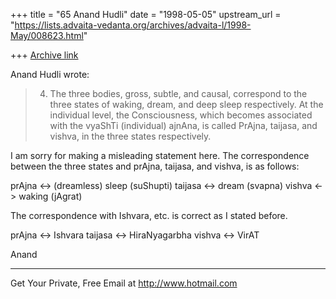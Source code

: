 +++
title = "65 Anand Hudli"
date = "1998-05-05"
upstream_url = "https://lists.advaita-vedanta.org/archives/advaita-l/1998-May/008623.html"

+++
[Archive link](https://lists.advaita-vedanta.org/archives/advaita-l/1998-May/008623.html)

 Anand Hudli wrote:
> 4) The three bodies, gross, subtle, and causal, correspond to the
>    three states of waking, dream, and deep sleep respectively. At
>    the individual level, the Consciousness, which becomes associated
>    with the vyaShTi (individual) ajnAna, is called PrAjna, taijasa,
>    and vishva, in the three states respectively.

 I am sorry for making a misleading statement here. The correspondence
 between the three states and prAjna, taijasa, and vishva, is as
 follows:

  prAjna  <-> (dreamless) sleep (suShupti)
  taijasa <-> dream (svapna)
  vishva  <-> waking (jAgrat)

 The correspondence with Ishvara, etc. is correct as I stated before.

 prAjna <-> Ishvara
 taijasa <-> HiraNyagarbha
 vishva  <-> VirAT

 Anand

______________________________________________________
Get Your Private, Free Email at http://www.hotmail.com

